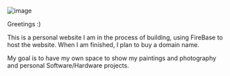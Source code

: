 ![image](https://github.com/user-attachments/assets/9fc5dfaa-66fe-4d24-80e7-599dde99ca9c)


Greetings :) 

This is a personal website I am in the process of building, using FireBase to host the website. When I am finished, I plan to buy a domain name. 

My goal is to have my own space to show my paintings and photography and personal Software/Hardware projects. 
